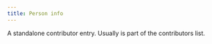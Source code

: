 ```yaml
---
title: Person info
---
```

A standalone contributor entry. Usually is part of the contributors list. 